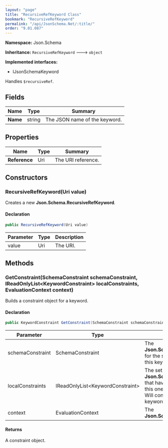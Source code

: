 ```yaml
---
layout: "page"
title: "RecursiveRefKeyword Class"
bookmark: "RecursiveRefKeyword"
permalink: "/api/JsonSchema.Net/:title/"
order: "9.01.087"
---
```

**Namespace:** Json.Schema

**Inheritance:**
`RecursiveRefKeyword`
 🡒 
`object`

**Implemented interfaces:**

- IJsonSchemaKeyword

Handles `$recursiveRef`.

## Fields

| Name | Type | Summary |
|---|---|---|
| **Name** | string | The JSON name of the keyword. |

## Properties

| Name | Type | Summary |
|---|---|---|
| **Reference** | Uri | The URI reference. |

## Constructors

### RecursiveRefKeyword(Uri value)

Creates a new **Json.Schema.RecursiveRefKeyword**.

#### Declaration

```c#
public RecursiveRefKeyword(Uri value)
```

| Parameter | Type | Description |
|---|---|---|
| value | Uri | The URI. |


## Methods

### GetConstraint(SchemaConstraint schemaConstraint, IReadOnlyList\<KeywordConstraint\> localConstraints, EvaluationContext context)

Builds a constraint object for a keyword.

#### Declaration

```c#
public KeywordConstraint GetConstraint(SchemaConstraint schemaConstraint, IReadOnlyList<KeywordConstraint> localConstraints, EvaluationContext context)
```

| Parameter | Type | Description |
|---|---|---|
| schemaConstraint | SchemaConstraint | The **Json.Schema.SchemaConstraint** for the schema object that houses this keyword. |
| localConstraints | IReadOnlyList\<KeywordConstraint\> | The set of other **Json.Schema.KeywordConstraint**s that have been processed prior to this one.<br>Will contain the constraints for keyword dependencies. |
| context | EvaluationContext | The **Json.Schema.EvaluationContext**. |


#### Returns

A constraint object.

